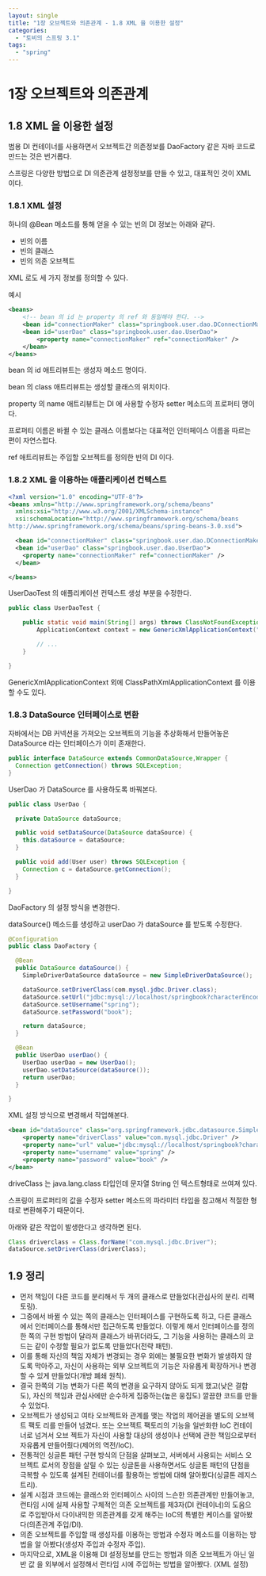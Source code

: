 ```yaml
---
layout: single
title: "1장 오브젝트와 의존관계 - 1.8 XML 을 이용한 설정"
categories:
  - "토비의 스프링 3.1"
tags:
  - "spring"
---
```


# 1장 오브젝트와 의존관계

## 1.8 XML 을 이용한 설정

범용 DI 컨테이너를 사용하면서 오브젝트간 의존정보를 DaoFactory 같은 자바 코드로 만드는 것은 번거롭다.

스프링은 다양한 방법으로 DI 의존관계 설정정보를 만들 수 있고, 대표적인 것이 XML 이다.

### 1.8.1 XML 설정

하나의 @Bean 메소드를 통해 얻을 수 있는 빈의 DI 정보는 아래와 같다.

- 빈의 이름
- 빈의 클래스
- 빈의 의존 오브젝트

XML 로도 세 가지 정보를 정의할 수 있다.

예시

```xml
<beans>
    <!-- bean 의 id 는 property 의 ref 와 동일해야 한다. -->
    <bean id="connectionMaker" class="springbook.user.dao.DConnectionMaker" />
    <bean id="userDao" class="springbook.user.dao.UserDao">
        <property name="connectionMaker" ref="connectionMaker" />
    </bean>
</beans>
```

bean 의 id 애트리뷰트는 생성자 메소드 명이다.

bean 의 class 애트리뷰트는 생성할 클래스의 위치이다.

property 의 name 애트리뷰트는 DI 에 사용할 수정자 setter 메소드의 프로퍼티 명이다.

프로퍼티 이름은 바뀔 수 있는 클래스 이름보다는 대표적인 인터페이스 이름을 따르는 편이 자연스럽다.

ref 애트리뷰트는 주입할 오브젝트를 정의한 빈의 DI 이다.

### 1.8.2 XML 을 이용하는 애플리케이션 컨텍스트

```xml
<?xml version="1.0" encoding="UTF-8"?>
<beans xmlns="http://www.springframework.org/schema/beans"
  xmlns:xsi="http://www.w3.org/2001/XMLSchema-instance"
  xsi:schemaLocation="http://www.springframework.org/schema/beans
http://www.springframework.org/schema/beans/spring-beans-3.0.xsd">

  <bean id="connectionMaker" class="springbook.user.dao.DConnectionMaker" />
  <bean id="userDao" class="springbook.user.dao.UserDao">
    <property name="connectionMaker" ref="connectionMaker" />
  </bean>

</beans>
```

UserDaoTest 의 애플리케이션 컨텍스트 생성 부분을 수정한다.

```java
public class UserDaoTest {

	public static void main(String[] args) throws ClassNotFoundException, SQLException {
		ApplicationContext context = new GenericXmlApplicationContext("applicationcontext.xml");

		// ...
	}

}
```

GenericXmlApplicationContext 외에 ClassPathXmlApplicationContext 를 이용할 수도 있다.

### 1.8.3 DataSource 인터페이스로 변환

자바에서는 DB 커넥션을 가져오는 오브젝트의 기능을 추상화해서 만들어놓은 DataSource 라는 인터페이스가 이미 존재한다.

```java
public interface DataSource extends CommonDataSource,Wrapper {
  Connection getConnection() throws SQLException;
}
```

UserDao 가 DataSource 를 사용하도록 바꿔본다.

```java
public class UserDao {

  private DataSource dataSource;

  public void setDataSource(DataSource dataSource) {
    this.dataSource = dataSource;
  }

  public void add(User user) throws SQLException {
    Connection c = dataSource.getConnection();
  }

}
```

DaoFactory 의 설정 방식을 변경한다.

dataSource() 메소드를 생성하고 userDao 가 dataSource 를 받도록 수정한다.

```java
@Configuration
public class DaoFactory {

  @Bean
  public DataSource dataSource() {
    SimpleDriverDataSource dataSource = new SimpleDriverDataSource();

    dataSource.setDriverClass(com.mysql.jdbc.Driver.class);
    dataSource.setUrl("jdbc:mysql://localhost/springbook?characterEncoding=UTF-8");
    dataSource.setUsername("spring");
    dataSource.setPassword("book");

    return dataSource;
  }

  @Bean
  public UserDao userDao() {
    UserDao userDao = new UserDao();
    userDao.setDataSource(dataSource());
    return userDao;
  }

}
```

XML 설정 방식으로 변경해서 작업해본다.

```xml
<bean id="dataSource" class="org.springframework.jdbc.datasource.SimpleDriverDataSource">
    <property name="driverClass" value="com.mysql.jdbc.Driver" />
    <property name="url" value="jdbc:mysql://localhost/springbook?characterEncoding=UTF-8" />
    <property name="username" value="spring" />
    <property name="password" value="book" />
</bean>
```

driveClass 는 java.lang.class 타입인데 문자열 String 인 텍스트형태로 쓰여져 있다.

스프링이 프로퍼티의 값을 수정자 setter 메소드의 파라미터 타입을 참고해서 적절한 형태로 변환해주기 때문이다.

아래와 같은 작업이 발생한다고 생각하면 된다.

```java
Class driverclass = Class.forName("com.mysql.jdbc.Driver");
dataSource.setDriverClass(driverClass);
```

## 1.9 정리

- 먼저 책임이 다른 코드를 분리해서 두 개의 클래스로 만들었다(관심사의 분리. 리팩토링).
- 그중에서 바뀔 수 있는 쪽의 클래스는 인터페이스를 구현하도록 하고, 다른 클래스에서 인터페이스를 통해서만 접근하도록 만들었다. 이렇게 해서 인터페이스를 정의한 쪽의 구현 방법이 달라져 클래스가 바뀌더라도, 그 기능을 사용하는 클래스의 코드는 같이 수정할 필요가 없도록 만들었다(전략 패턴).
- 이를 통해 자신의 책임 자체가 변경되는 경우 외에는 불필요한 변화가 발생하지 않도록 막아주고, 자신이 사용하는 외부 오브젝트의 기능은 자유롭게 확장하거나 변경할 수 있게 만들었다(개방 폐쇄 원칙).
- 결국 한쪽의 기능 변화가 다른 쪽의 변경을 요구하지 않아도 되게 했고(낮은 결합도), 자신의 책임과 관심사에만 순수하게 집중하는(높은 웅집도) 깔끔한 코드를 만들 수 있었다.
- 오브젝트가 생성되고 여타 오브젝트와 관계를 맺는 작업의 제어권을 별도의 오브젝트 팩토 리를 만들어 넘겼다. 또는 오브젝트 팩토리의 기능을 일반화한 IoC 컨테이너로 넘겨서 오브 젝트가 자신이 사용할 대상의 생성이나 선택에 관한 책임으로부터 자유롭게 만들어줬다(제어의 역전/IoC).
- 전통적인 싱글톤 패턴 구현 방식의 단점을 살펴보고, 서버에서 사용되는 서비스 오브젝트 로서의 장점을 살릴 수 있는 싱글톤을 사용하면서도 싱글톤 패턴의 단점을 극복할 수 있도록 설계된 컨테이너를 활용하는 방법에 대해 알아봤다(싱글톤 레지스트리).
- 설계 시점과 코드에는 클래스와 인터페이스 사이의 느슨한 의존관계만 만들어놓고, 런타임 시에 실제 사용할 구체적인 의존 오브젝트를 제3자(DI 컨테이너)의 도움으로 주입받아서 다이내믹한 의존관계를 갖게 해주는 IoC의 특별한 케이스를 알아봤다(의존관계 주입/DI).
- 의존 오브젝트를 주입할 때 생성자를 이용하는 방법과 수정자 메소드를 이용하는 방법을 알 아봤다(생성자 주입과 수정자 주입).
- 마지막으로, XML을 이용해 DI 설정정보를 만드는 방법과 의존 오브젝트가 아닌 일반 값 을 외부에서 설정해서 런타임 시에 주입하는 방법을 알아봤다. (XML 설정)
